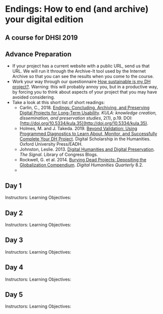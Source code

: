 # Endings: How to end (and archive) your digital edition
## A course for DHSI 2019

## Advance Preparation

 - If your project has a current website with a public URL, send us that URL. We will run it through the Archive-It tool used by the Internet Archive so that you can see the results when you come to the course.
 - Work your way through our questionnaire [How sustainable is my DH project?](https://hcmc.uvic.ca/endings/questionnaire.htm). Warning: this will probably annoy you, but in a productive way, by forcing you to think about aspects of your project that you may have avoided considering.
 - Take a look at this short list of short readings:
   -  Carlin, C., 2018. [Endings: Concluding, Archiving, and Preserving Digital Projects for Long-Term Usability](https://kula.uvic.ca/articles/10.5334/kula.35/). *KULA: knowledge creation, dissemination, and preservation studies*, 2(1), p.19. DOI: [http://doi.org/10.5334/kula.35](http://doi.org/10.5334/kula.35).
   - Holmes, M. and J. Takeda. 2019. [Beyond Validation: Using Programmed Diagnostics to Learn About, Monitor, and Successfully Complete Your DH Project](http://dx.doi.org/10.1093/llc/fqz011). Digital Scholarship in the Humanities. Oxford University Press/EADH.
   - Johnston, Leslie. 2013. [Digital Humanities and Digital Preservation](https://blogs.loc.gov/thesignal/2013/04/digital-humanities-and-digital-preservation/). *The Signal*. Library of Congress Blogs.
   - Rockwell, G. et al. 2014. [Burying Dead Projects: Depositing the Globalization Compendium](http://digitalhumanities.org:8081/dhq/vol/8/2/000179/000179.html). *Digital Humanities Quarterly* 8.2.
   - 

## Day 1
Instructors: 
Learning Objectives: 

## Day 2
Instructors: 
Learning Objectives: 

## Day 3
Instructors: 
Learning Objectives:

## Day 4
Instructors:
Learning Objectives:

## Day 5
Instructors:
Learning Objectives:
